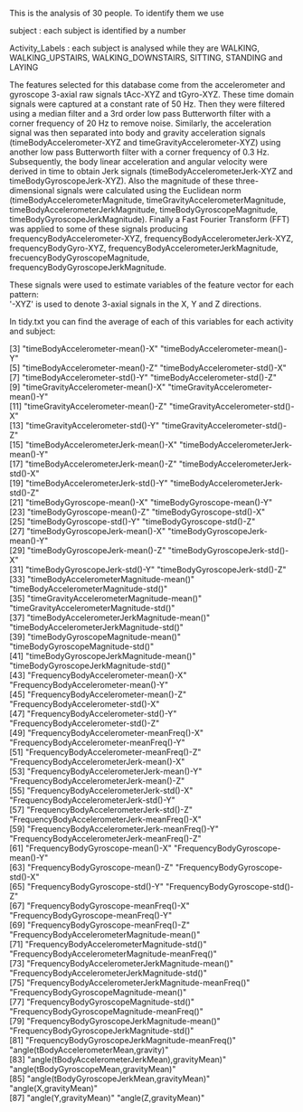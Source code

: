 This is the analysis of 30 people. To identify them we use 

subject : each subject is identified by a number

Activity_Labels : each subject is analysed while they are WALKING, WALKING_UPSTAIRS, WALKING_DOWNSTAIRS, SITTING, STANDING
                  and LAYING

The features selected for this database come from the accelerometer and gyroscope 3-axial raw signals tAcc-XYZ and tGyro-XYZ. These time domain signals were captured at a constant rate of 50 Hz. Then they were filtered using a median filter and a 3rd order low pass Butterworth filter with a corner frequency of 20 Hz to remove noise. Similarly, the acceleration signal was then separated into body and gravity acceleration signals (timeBodyAccelerometer-XYZ and timeGravityAccelerometer-XYZ) using another low pass Butterworth filter with a corner frequency of 0.3 Hz. 
Subsequently, the body linear acceleration and angular velocity were derived in time to obtain Jerk signals (timeBodyAccelerometerJerk-XYZ and timeBodyGyroscopeJerk-XYZ). Also the magnitude of these three-dimensional signals were calculated using the Euclidean norm (timeBodyAccelerometerMagnitude, timeGravityAccelerometerMagnitude, timeBodyAccelerometerJerkMagnitude, timeBodyGyroscopeMagnitude, timeBodyGyroscopeJerkMagnitude). 
Finally a Fast Fourier Transform (FFT) was applied to some of these signals producing frequencyBodyAccelerometer-XYZ, frequencyBodyAccelerometerJerk-XYZ, frequencyBodyGyro-XYZ, frequencyBodyAccelerometerJerkMagnitude, frecuencyBodyGyroscopeMagnitude, frequencyBodyGyroscopeJerkMagnitude.  

These signals were used to estimate variables of the feature vector for each pattern:  
'-XYZ' is used to denote 3-axial signals in the X, Y and Z directions.

In tidy.txt you can find the average of each of this variables for each activity and subject:

                                   
 [3] "timeBodyAccelerometer-mean()-X"                     "timeBodyAccelerometer-mean()-Y"                    
 [5] "timeBodyAccelerometer-mean()-Z"                     "timeBodyAccelerometer-std()-X"                     
 [7] "timeBodyAccelerometer-std()-Y"                      "timeBodyAccelerometer-std()-Z"                     
 [9] "timeGravityAccelerometer-mean()-X"                  "timeGravityAccelerometer-mean()-Y"                 
[11] "timeGravityAccelerometer-mean()-Z"                  "timeGravityAccelerometer-std()-X"                  
[13] "timeGravityAccelerometer-std()-Y"                   "timeGravityAccelerometer-std()-Z"                  
[15] "timeBodyAccelerometerJerk-mean()-X"                 "timeBodyAccelerometerJerk-mean()-Y"                
[17] "timeBodyAccelerometerJerk-mean()-Z"                 "timeBodyAccelerometerJerk-std()-X"                 
[19] "timeBodyAccelerometerJerk-std()-Y"                  "timeBodyAccelerometerJerk-std()-Z"                 
[21] "timeBodyGyroscope-mean()-X"                         "timeBodyGyroscope-mean()-Y"                        
[23] "timeBodyGyroscope-mean()-Z"                         "timeBodyGyroscope-std()-X"                         
[25] "timeBodyGyroscope-std()-Y"                          "timeBodyGyroscope-std()-Z"                         
[27] "timeBodyGyroscopeJerk-mean()-X"                     "timeBodyGyroscopeJerk-mean()-Y"                    
[29] "timeBodyGyroscopeJerk-mean()-Z"                     "timeBodyGyroscopeJerk-std()-X"                     
[31] "timeBodyGyroscopeJerk-std()-Y"                      "timeBodyGyroscopeJerk-std()-Z"                     
[33] "timeBodyAccelerometerMagnitude-mean()"              "timeBodyAccelerometerMagnitude-std()"              
[35] "timeGravityAccelerometerMagnitude-mean()"           "timeGravityAccelerometerMagnitude-std()"           
[37] "timeBodyAccelerometerJerkMagnitude-mean()"          "timeBodyAccelerometerJerkMagnitude-std()"          
[39] "timeBodyGyroscopeMagnitude-mean()"                  "timeBodyGyroscopeMagnitude-std()"                  
[41] "timeBodyGyroscopeJerkMagnitude-mean()"              "timeBodyGyroscopeJerkMagnitude-std()"              
[43] "FrequencyBodyAccelerometer-mean()-X"                "FrequencyBodyAccelerometer-mean()-Y"               
[45] "FrequencyBodyAccelerometer-mean()-Z"                "FrequencyBodyAccelerometer-std()-X"                
[47] "FrequencyBodyAccelerometer-std()-Y"                 "FrequencyBodyAccelerometer-std()-Z"                
[49] "FrequencyBodyAccelerometer-meanFreq()-X"            "FrequencyBodyAccelerometer-meanFreq()-Y"           
[51] "FrequencyBodyAccelerometer-meanFreq()-Z"            "FrequencyBodyAccelerometerJerk-mean()-X"           
[53] "FrequencyBodyAccelerometerJerk-mean()-Y"            "FrequencyBodyAccelerometerJerk-mean()-Z"           
[55] "FrequencyBodyAccelerometerJerk-std()-X"             "FrequencyBodyAccelerometerJerk-std()-Y"            
[57] "FrequencyBodyAccelerometerJerk-std()-Z"             "FrequencyBodyAccelerometerJerk-meanFreq()-X"       
[59] "FrequencyBodyAccelerometerJerk-meanFreq()-Y"        "FrequencyBodyAccelerometerJerk-meanFreq()-Z"       
[61] "FrequencyBodyGyroscope-mean()-X"                    "FrequencyBodyGyroscope-mean()-Y"                   
[63] "FrequencyBodyGyroscope-mean()-Z"                    "FrequencyBodyGyroscope-std()-X"                    
[65] "FrequencyBodyGyroscope-std()-Y"                     "FrequencyBodyGyroscope-std()-Z"                    
[67] "FrequencyBodyGyroscope-meanFreq()-X"                "FrequencyBodyGyroscope-meanFreq()-Y"               
[69] "FrequencyBodyGyroscope-meanFreq()-Z"                "FrequencyBodyAccelerometerMagnitude-mean()"        
[71] "FrequencyBodyAccelerometerMagnitude-std()"          "FrequencyBodyAccelerometerMagnitude-meanFreq()"    
[73] "FrequencyBodyAccelerometerJerkMagnitude-mean()"     "FrequencyBodyAccelerometerJerkMagnitude-std()"     
[75] "FrequencyBodyAccelerometerJerkMagnitude-meanFreq()" "FrequencyBodyGyroscopeMagnitude-mean()"            
[77] "FrequencyBodyGyroscopeMagnitude-std()"              "FrequencyBodyGyroscopeMagnitude-meanFreq()"        
[79] "FrequencyBodyGyroscopeJerkMagnitude-mean()"         "FrequencyBodyGyroscopeJerkMagnitude-std()"         
[81] "FrequencyBodyGyroscopeJerkMagnitude-meanFreq()"     "angle(tBodyAccelerometerMean,gravity)"             
[83] "angle(tBodyAccelerometerJerkMean),gravityMean)"     "angle(tBodyGyroscopeMean,gravityMean)"             
[85] "angle(tBodyGyroscopeJerkMean,gravityMean)"          "angle(X,gravityMean)"                              
[87] "angle(Y,gravityMean)"                               "angle(Z,gravityMean)"                              
> 
